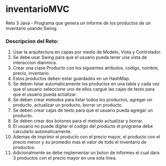 # inventarioMVC
Reto 3 Java - Programa que genera un informe de los productos de un inventario usando Swing.

### Descripcion del Reto:

1. Usar la arquitectura en capas por medio de Modelo, Vista y Controlador.<br>
2. Se debe usar Swing para que el usuario pueda tener una vista de interaccion dianmica. <br>
3. Crear una clase Producto con los siguientes atributos, codigo, nombre, precio, inventario. <br>
3. Estos productos deben estar guardados en un HashMap. <br>
4. Se deben listar automaticamente los productos en una tabla y cada vez que el usuario seleccione uno de ellos cargue las cajas de texto para que el usuario pueda actializar. <br>
5. Se deben crear metodos para listar todos los productos, agregar un producto, actualizar un producto, borrar un producto. <br>
6. Se deben crear cajas de texto para que el usuario pueda agregar un producto.<br>
7. Se deben crear dos botones para el metodo actualizar y borrar. <br>
8. El usuario no puede digitar el codigo del producto el programa debe carcularlo automaticamente.<br>
9. Ademas de imprimir el producto con el precio mayor, el producto con el precio menor y su promedio mas el valor de todo el inventario de productos. <br>
10. Adicionalmente se debe implementar un boton de informes el cual dara 3 productos con el precio mayor en una sola linea.<br>
